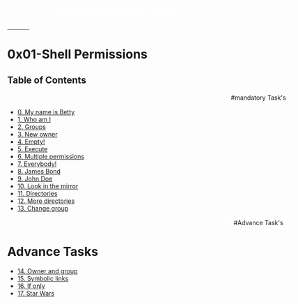 <h1 style="text-align:center;color:#ffff;font-weight:800; font-family:myrid-pro"> Directory & Task Name 
<hr style="background-color:red;width:50px;" />
</h1>

#  0x01-Shell Permissions

## Table of Contents
<div style="text-align:center;border:2px solid #fff;            border-radius:10px 2 10px 2; width:150px;margin-left:500px">
<span>#mandatory Task's</span>
 </div>

- [0. My name is Betty](./0-iam_betty)
- [1. Who am I](./1-who_am_i)
- [2. Groups](./2-groups)
- [3. New owner](./3-new_owner)
- [4. Empty!](./4-empty)
- [5. Execute](./5-execute)
- [6. Multiple permissions](./6-multiple_permissions)
- [7. Everybody!](./7-everybody)
- [8. James Bond](./8-James_Bond)
- [9. John Doe](./9-John_Doe)
- [10. Look in the mirror](./10-mirror_permissions)
- [11. Directories](./11-directories_permissions)
- [12. More directories](./12-directory_permissions)
- [13. Change group](./13-change_group)

<div style="text-align:center;border:2px solid #fff;            border-radius:10px 2 10px 2; width:150px;margin-left:500px">
<span>#Advance Task's</span>
 </div>

# Advance Tasks

- [14. Owner and group](./100-change_owner_and_group)
- [15. Symbolic links](./101-symbolic_link_permissions)
- [16. If only](./102-if_only)
- [17. Star Wars](./103-Star_Wars)




